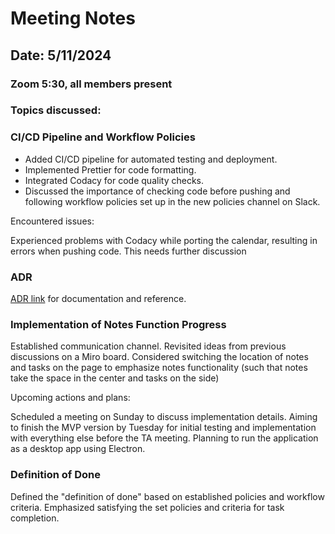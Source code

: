 # Meeting Notes

## Date: 5/11/2024

### Zoom 5:30, all members present

### Topics discussed:

### CI/CD Pipeline and Workflow Policies

- Added CI/CD pipeline for automated testing and deployment.
- Implemented Prettier for code formatting.
- Integrated Codacy for code quality checks.
- Discussed the importance of checking code before pushing and following workflow policies set up in the new policies channel on Slack.

Encountered issues:

Experienced problems with Codacy while porting the calendar, resulting in errors when pushing code. This needs further discussion

### ADR

[ADR link](https://github.com/devPach4545/ADR) for documentation and reference.

### Implementation of Notes Function Progress

Established communication channel.
Revisited ideas from previous discussions on a Miro board.
Considered switching the location of notes and tasks on the page to emphasize notes functionality (such that notes take the space in the center and tasks on the side)

Upcoming actions and plans:

Scheduled a meeting on Sunday to discuss implementation details.
Aiming to finish the MVP version by Tuesday for initial testing and implementation with everything else before the TA meeting.
Planning to run the application as a desktop app using Electron.

### Definition of Done

Defined the "definition of done" based on established policies and workflow criteria.
Emphasized satisfying the set policies and criteria for task completion.
